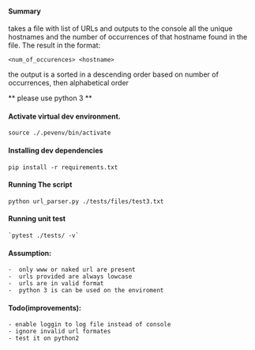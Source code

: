 
#### Summary

takes a file with list of URLs and outputs to the console all the unique hostnames and the number of occurrences of that hostname found in the file. The result in the format:

`<num_of_occurences> <hostname>`

the output is a sorted in a descending order based on number of occurrences, then alphabetical order


** please use python 3 **

#### Activate virtual dev environment.

    source ./.pevenv/bin/activate

#### Installing dev dependencies

    pip install -r requirements.txt

#### Running The script

    python url_parser.py ./tests/files/test3.txt

#### Running unit test

    `pytest ./tests/ -v`

#### Assumption:

    -  only www or naked url are present 
    -  urls provided are always lowcase
    -  urls are in valid format
    -  python 3 is can be used on the enviroment 

#### Todo(improvements):

    - enable loggin to log file instead of console
    - ignore invalid url formates
    - test it on python2


